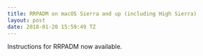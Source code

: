 ```yaml
---
title: RRPADM on macOS Sierra and up (including High Sierra)
layout: post
date: 2018-01-20 15:59:49 TZ
---
```


Instructions for RRPADM now available.
